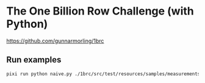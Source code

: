 # The One Billion Row Challenge (with Python)

https://github.com/gunnarmorling/1brc


## Run examples


```bash
pixi run python naive.py ./1brc/src/test/resources/samples/measurements-1.txt > measurements.txt.out
```
